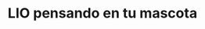 ---
title: "LIO pensando en tu mascota"
url: /aranda-de-duero/lio-pensando-en-tu-mascota/
shop: mascotas
---